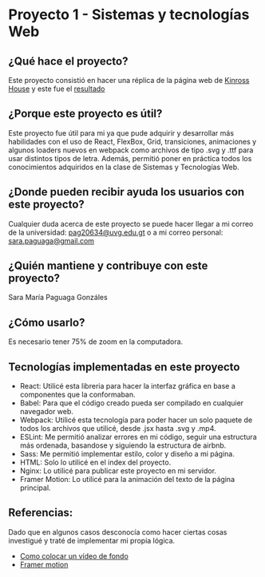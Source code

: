 # Proyecto 1 - Sistemas y tecnologías Web

## ¿Qué hace el proyecto? 
Este proyecto consistió en hacer una réplica de la página web de [Kinross House](https://www.kinrosshouse.com/) y este fue el [resultado](http://54.144.153.203:3011/)

## ¿Porque este proyecto es útil?
Este proyecto fue útil para mi ya que pude adquirir y desarrollar más habilidades con el uso de React, FlexBox,  Grid, transiciones, animaciones y algunos loaders nuevos en webpack como archivos de tipo .svg y .ttf para usar distintos tipos de letra. Además, permitió poner en práctica todos los conocimientos adquiridos en la clase de Sistemas y Tecnologías Web.

## ¿Donde pueden recibir ayuda los usuarios con este proyecto?
Cualquier duda acerca de este proyecto se puede hacer llegar a mi correo de la universidad: pag20634@uvg.edu.gt o a mi correo personal: sara.paguaga@gmail.com

## ¿Quién mantiene y contribuye con este proyecto?
Sara María Paguaga Gonzáles

## ¿Cómo usarlo?
Es necesario tener 75% de zoom en la computadora.

## Tecnologías implementadas en este proyecto
- React:
  Utilicé esta libreria para hacer la interfaz gráfica en base a componentes que la conformaban.
- Babel: 
  Para que el código creado pueda ser compilado en cualquier navegador web.
- Webpack: 
  Utilicé esta tecnología para poder hacer un solo paquete de todos los archivos que utilicé, desde .jsx hasta .svg y .mp4.
- ESLint: 
  Me permitió analizar errores en mi código, seguir una estructura más ordenada, basandose y siguiendo la estructura de airbnb.
- Sass: 
  Me permitió implementar estilo, color y diseño a mi página.
- HTML: 
  Solo lo utilicé en el index del proyecto.
- Nginx:
  Lo utilicé para publicar este proyecto en mi servidor.
- Framer Motion: 
  Lo utilicé para la animación del texto de la página principal.
  
## Referencias:
Dado que en algunos casos desconocía como hacer ciertas cosas investigué y traté de implementar mi propia lógica.
- [Como colocar un vídeo de fondo](https://www.youtube.com/watch?v=8MgpE2DTTKA&t=1320s)
- [Framer motion](https://www.youtube.com/watch?v=BtsVMvds3P0&t=163s)
